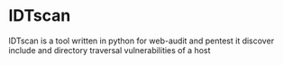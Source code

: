 # IDTscan
IDTscan is a tool written in python for web-audit and pentest it discover include and directory traversal vulnerabilities of a host
